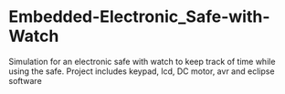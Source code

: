 # Embedded-Electronic_Safe-with-Watch
Simulation for an electronic safe with watch to keep track of time while using the safe. Project includes keypad, lcd, DC motor, avr and eclipse software
